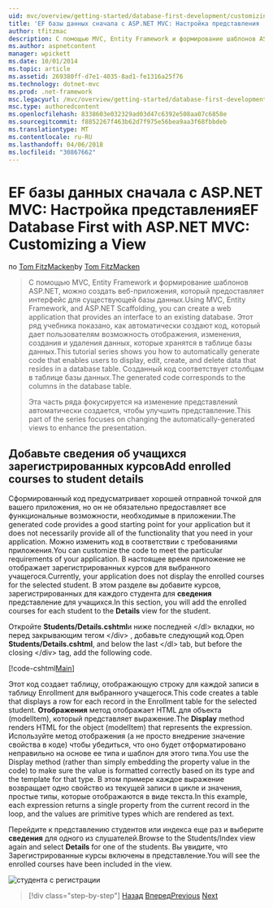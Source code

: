 ```yaml
---
uid: mvc/overview/getting-started/database-first-development/customizing-a-view
title: 'EF базы данных сначала с ASP.NET MVC: Настройка представления | Документы Microsoft'
author: tfitzmac
description: С помощью MVC, Entity Framework и формирование шаблонов ASP.NET, можно создать веб-приложения, который предоставляет интерфейс для существующей базы данных. Этот учебник seri...
ms.author: aspnetcontent
manager: wpickett
ms.date: 10/01/2014
ms.topic: article
ms.assetid: 269380ff-d7e1-4035-8ad1-fe1316a25f76
ms.technology: dotnet-mvc
ms.prod: .net-framework
msc.legacyurl: /mvc/overview/getting-started/database-first-development/customizing-a-view
msc.type: authoredcontent
ms.openlocfilehash: 8338603e032329ad03d47c6392e508aa07c6858e
ms.sourcegitcommit: f8852267f463b62d7f975e56bea9aa3f68fbbdeb
ms.translationtype: MT
ms.contentlocale: ru-RU
ms.lasthandoff: 04/06/2018
ms.locfileid: "30867662"
---
```

<a name="ef-database-first-with-aspnet-mvc-customizing-a-view"></a><span data-ttu-id="4f0a2-104">EF базы данных сначала с ASP.NET MVC: Настройка представления</span><span class="sxs-lookup"><span data-stu-id="4f0a2-104">EF Database First with ASP.NET MVC: Customizing a View</span></span>
====================
<span data-ttu-id="4f0a2-105">по [Tom FitzMacken](https://github.com/tfitzmac)</span><span class="sxs-lookup"><span data-stu-id="4f0a2-105">by [Tom FitzMacken](https://github.com/tfitzmac)</span></span>

> <span data-ttu-id="4f0a2-106">С помощью MVC, Entity Framework и формирование шаблонов ASP.NET, можно создать веб-приложения, который предоставляет интерфейс для существующей базы данных.</span><span class="sxs-lookup"><span data-stu-id="4f0a2-106">Using MVC, Entity Framework, and ASP.NET Scaffolding, you can create a web application that provides an interface to an existing database.</span></span> <span data-ttu-id="4f0a2-107">Этот ряд учебника показано, как автоматически создают код, который дает пользователям возможность отображения, изменения, создания и удаления данных, которые хранятся в таблице базы данных.</span><span class="sxs-lookup"><span data-stu-id="4f0a2-107">This tutorial series shows you how to automatically generate code that enables users to display, edit, create, and delete data that resides in a database table.</span></span> <span data-ttu-id="4f0a2-108">Созданный код соответствует столбцам в таблице базы данных.</span><span class="sxs-lookup"><span data-stu-id="4f0a2-108">The generated code corresponds to the columns in the database table.</span></span>
> 
> <span data-ttu-id="4f0a2-109">Эта часть ряда фокусируется на изменение представлений автоматически создается, чтобы улучшить представление.</span><span class="sxs-lookup"><span data-stu-id="4f0a2-109">This part of the series focuses on changing the automatically-generated views to enhance the presentation.</span></span>


## <a name="add-enrolled-courses-to-student-details"></a><span data-ttu-id="4f0a2-110">Добавьте сведения об учащихся зарегистрированных курсов</span><span class="sxs-lookup"><span data-stu-id="4f0a2-110">Add enrolled courses to student details</span></span>

<span data-ttu-id="4f0a2-111">Сформированный код предусматривает хорошей отправной точкой для вашего приложения, но он не обязательно предоставляет все функциональные возможности, необходимые в приложении.</span><span class="sxs-lookup"><span data-stu-id="4f0a2-111">The generated code provides a good starting point for your application but it does not necessarily provide all of the functionality that you need in your application.</span></span> <span data-ttu-id="4f0a2-112">Можно изменить код в соответствии с требованиями приложения.</span><span class="sxs-lookup"><span data-stu-id="4f0a2-112">You can customize the code to meet the particular requirements of your application.</span></span> <span data-ttu-id="4f0a2-113">В настоящее время приложение не отображает зарегистрированных курсов для выбранного учащегося.</span><span class="sxs-lookup"><span data-stu-id="4f0a2-113">Currently, your application does not display the enrolled courses for the selected student.</span></span> <span data-ttu-id="4f0a2-114">В этом разделе вы добавите курсов, зарегистрированных для каждого студента для **сведения** представление для учащихся.</span><span class="sxs-lookup"><span data-stu-id="4f0a2-114">In this section, you will add the enrolled courses for each student to the **Details** view for the student.</span></span>

<span data-ttu-id="4f0a2-115">Откройте **Students/Details.cshtml**и ниже последней &lt;/dl&gt; вкладки, но перед закрывающим тегом &lt;/div&gt; , добавьте следующий код.</span><span class="sxs-lookup"><span data-stu-id="4f0a2-115">Open **Students/Details.cshtml**, and below the last &lt;/dl&gt; tab, but before the closing &lt;/div&gt; tag, add the following code.</span></span>

[!code-cshtml[Main](customizing-a-view/samples/sample1.cshtml)]

<span data-ttu-id="4f0a2-116">Этот код создает таблицу, отображающую строку для каждой записи в таблицу Enrollment для выбранного учащегося.</span><span class="sxs-lookup"><span data-stu-id="4f0a2-116">This code creates a table that displays a row for each record in the Enrollment table for the selected student.</span></span> <span data-ttu-id="4f0a2-117">**Отображения** метод отображает HTML для объекта (modelItem), который представляет выражение.</span><span class="sxs-lookup"><span data-stu-id="4f0a2-117">The **Display** method renders HTML for the object (modelItem) that represents the expression.</span></span> <span data-ttu-id="4f0a2-118">Используйте метод отображения (а не просто внедрение значение свойства в коде) чтобы убедиться, что оно будет отформатировано неправильно на основе ее типа и шаблон для этого типа.</span><span class="sxs-lookup"><span data-stu-id="4f0a2-118">You use the Display method (rather than simply embedding the property value in the code) to make sure the value is formatted correctly based on its type and the template for that type.</span></span> <span data-ttu-id="4f0a2-119">В этом примере каждое выражение возвращает одно свойство из текущей записи в цикле и значения, простые типы, которые отображаются в виде текста.</span><span class="sxs-lookup"><span data-stu-id="4f0a2-119">In this example, each expression returns a single property from the current record in the loop, and the values are primitive types which are rendered as text.</span></span>

<span data-ttu-id="4f0a2-120">Перейдите к представлению студентов или индекса еще раз и выберите **сведения** для одного из слушателей.</span><span class="sxs-lookup"><span data-stu-id="4f0a2-120">Browse to the Students/Index view again and select **Details** for one of the students.</span></span> <span data-ttu-id="4f0a2-121">Вы увидите, что Зарегистрированные курсы включены в представление.</span><span class="sxs-lookup"><span data-stu-id="4f0a2-121">You will see the enrolled courses have been included in the view.</span></span>

![студента с регистрации](customizing-a-view/_static/image1.png)

> [!div class="step-by-step"]
> <span data-ttu-id="4f0a2-123">[Назад](changing-the-database.md)
> [Вперед](enhancing-data-validation.md)</span><span class="sxs-lookup"><span data-stu-id="4f0a2-123">[Previous](changing-the-database.md)
[Next](enhancing-data-validation.md)</span></span>
